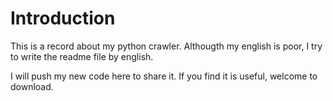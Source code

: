 # Introduction

This is a record about my python crawler. Althougth my english is poor, I try to write the readme file by english.

I will push my new code here to share it. If you find it is useful, welcome to download.


